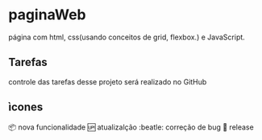 # paginaWeb

página com html, css(usando conceitos de grid, flexbox.) e JavaScript.

## Tarefas

controle das tarefas desse projeto será realizado no GitHub

## ìcones

:package: nova funcionalidade
:up: atualizalção
:beatle: correção de bug
:checkered_flag: release
